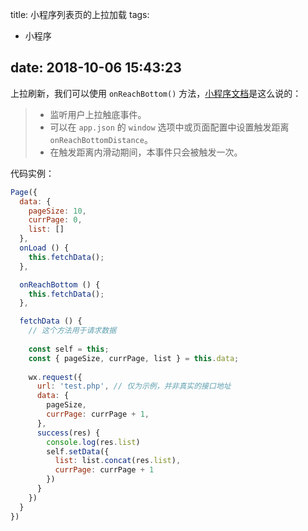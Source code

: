 title: 小程序列表页的上拉加载
tags:
  - 小程序
  
date: 2018-10-06 15:43:23
---

上拉刷新，我们可以使用 `onReachBottom()` 方法，[小程序文档](https://developers.weixin.qq.com/miniprogram/dev/framework/app-service/page.html#%E9%A1%B5%E9%9D%A2%E4%BA%8B%E4%BB%B6%E5%A4%84%E7%90%86%E5%87%BD%E6%95%B0)是这么说的：

> + 监听用户上拉触底事件。
> + 可以在 `app.json` 的 `window` 选项中或页面配置中设置触发距离 `onReachBottomDistance`。
> + 在触发距离内滑动期间，本事件只会被触发一次。

代码实例：

```js
Page({
  data: {
    pageSize: 10,
    currPage: 0,
    list: []
  },
  onLoad () {
    this.fetchData();
  },

  onReachBottom () {
    this.fetchData();
  },

  fetchData () {
	// 这个方法用于请求数据
	
    const self = this;
    const { pageSize, currPage, list } = this.data;
    
    wx.request({
      url: 'test.php', // 仅为示例，并非真实的接口地址
      data: {
        pageSize,
        currPage: currPage + 1,
      },
      success(res) {
        console.log(res.list)
        self.setData({
          list: list.concat(res.list),
          currPage: currPage + 1
        })
      }
    })
  }
})
```